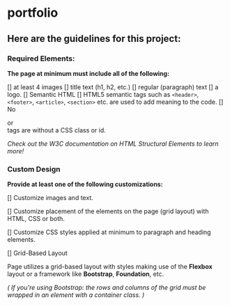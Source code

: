 # portfolio

## Here are the guidelines for this project:

### Required Elements:

**The page at minimum must include all of the following:**

[] at least 4 images
[] title text (h1, h2, etc.)
[] regular (paragraph) text
[] a logo.
[] Semantic HTML
[] HTML5 semantic tags such as `<header>`, `<footer>`, `<article>`, `<section>` etc. are used to add meaning to the code.
[] No <div> or <section> tags are without a CSS class or id.

_Check out the W3C documentation on HTML Structural Elements to learn more!_

### Custom Design

**Provide at least one of the following customizations:**

[] Customize images and text.

[] Customize placement of the elements on the page (grid layout) with HTML, CSS or both.

[] Customize CSS styles applied at minimum to paragraph and heading elements.

[] Grid-Based Layout

Page utilizes a grid-based layout with styles making use of the **Flexbox** layout or a framework like **Bootstrap**, **Foundation**, etc.

_( If you're using Bootstrap: the rows and columns of the grid must be wrapped in an element with a container class. )_
